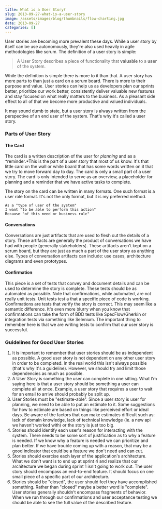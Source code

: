 ```yaml
---
title: What is a User Story?
slug: 2013-09-27-what-is-a-user-story
image: /assets/images/blog/thumbnails/flow-charting.jpg
date: 2013-09-27
categories: []
---
```

User stories are becoming more prevalent these days. While a user story by itself can be use autonomously, they're also used
heavily in agile methodologies like scrum. The definition of a user story is simple:

> A User Story describes a piece of functionality that **valuable** to a **user** of the system. <!--more--> 

While the definition is simple there is more to it than that. A user story has more parts to than just a card on a scrum board. 
There is more to their purpose and value. User stories can help us as developers plan our sprints better, prioritize our work 
better, consistently deliver valuable new features and stay focused on what really matters to the business. As a pleasant side 
effect to all of that we become more productive and valued individuals.

It may sound dumb to state, but a user story is always written from the perspective of an end user of the system. That's why it's 
called a user story.

### Parts of User Story

#### The Card

The card is a written description of the user for *planning* and as a *reminder.*This is the part of a user story that most of us know. 
It's that little card on the wall or white board that has some words written on it that we try to move forward day to day. The card is 
only a small part of a user story. The card is only intended to serve as an overview, a placeholder for planning and a reminder that we 
have active tasks to complete.

The story on the card can be written in many formats. One such format is a user role format. It's not the only format, but it is my 
preferred method.

```  
As a "type of user of the system"
I want "to be able to perform this action"
Because "of this need or business rule"
```

#### Conversations

Conversations are just artifacts that are used to flesh out the details of a story. These artifacts are generally the product of 
conversations we have had with people (generally stakeholders). These artifacts aren't kept on a scrum board, but they are just as much 
a part of the user story as anything else. Types of conversation artifacts can include: use cases, architecture diagrams and 
even prototypes.

#### Confirmation

This piece is a set of tests that convey and document details and can be used to determine the story is complete. These tests should 
be as automated as possible. Note that confirmations, while automated, are not really unit tests. Unit tests test a that a specific 
piece of code is working. Confirmations are tests that verify the story is correct. This may seem like a semantic difference. It's 
even more blurry when you know that confirmations can take the form of BDD tests like SpecFlow/Gherkin or integration tests via something 
like Selenium. The important thing to remember here is that we are writing tests to confirm that our user story is successful.

### Guidelines for Good User Stories

1. It is important to remember that user stories should be as independent as possible. A good user story is not dependent on any other 
   user story in order to be completed. In the real world this isn't always possible (that's why it's a guideline). However, we should 
   try and limit those dependencies as much as possible.
2. A User Story is something the user can complete in one sitting. What I'm saying here is that a user story should be something a 
   user can complete all at once. Example, a user story that requires a user to wait for an email to arrive should probably be split up.
3. User Stories must be "estimate-able". Since a user story is user for planning, we need to be able to put an estimate to it. Some 
   suggestions for how to estimate are based on things like perceived effort or ideal days. Be aware of the factors that can make 
   estimates difficult such as: lack of domain knowledge, lack of technical knowledge (ie. a new api we haven't worked with) or the 
   story is just too big.
4. Stories should identify each user's reason for interacting with the system. There needs to be some sort of justification as to why 
   a feature is needed. If we know why a feature is needed we can prioritize and plan better. If we have trouble coming up with a 
   reason, that may be a good indicator that could be a feature we don't need and can cut.
5. Stories should exercise each layer of the application's architecture. What we don't want is to end up at sprint 4 and realize 
   that our architecture we began during sprint 1 isn't going to work out. The user story should encompass an end-to-end feature. 
   It should focus on one small piece of a specific part of our architecture.
6. Stories should be "closed", the user should feel they have accomplished something. Rather than "closed" maybe a better word is 
   "complete". User stories generally shouldn't encompass fragments of behavior. When we run through our confirmations and user acceptance 
   testing we should be able to see the full value of the described feature.

